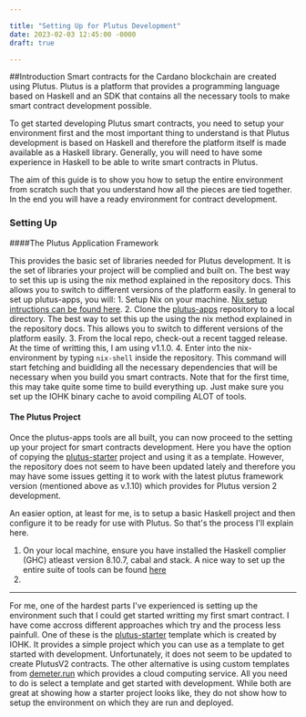 ```yaml
---

title: "Setting Up for Plutus Development"
date: 2023-02-03 12:45:00 -0000
draft: true

---
```


##Introduction
Smart contracts for the Cardano blockchain are created using Plutus. Plutus is a platform that provides a programming language based on Haskell and an SDK that contains all the necessary tools to make smart contract development possible.

To get started developing Plutus smart contracts, you need to setup your environment first and the most important thing to understand is that Plutus development
is based on Haskell and therefore the platform itself is made available as a Haskell library. Generally, you will need to have some experience in Haskell to be able
to write smart contracts in Plutus.

The aim of this guide is to show you how to setup the entire environment from scratch such that you understand how all the pieces are tied together. In the end you will have a ready environment for contract development.


### Setting Up
####The Plutus Application Framework

This provides the basic set of libraries needed for Plutus development. It is the set of libraries your project will be complied and built on. The best way to set this up is using the nix method explained in the repository docs. This allows you to switch to different versions of the platform easily.
In general to set up plutus-apps, you will:
    1. Setup Nix on your machine. [Nix setup intructions can be found here](https://nixos.org/download.html).
    2. Clone the [plutus-apps](https://github.com/input-output-hk/plutus-apps) repository to a local directory.  The best way to set this up the using the nix method explained in the repository docs. This allows you to switch to different versions of the platform easily.
    3. From the local repo, check-out a recent tagged release. At the time of writting this, I am using v1.1.0.
    4. Enter into the nix-environment by typing `nix-shell` inside the repository. This command will start fetching and buidlding all the necessary dependencies that
    will be necessary when you build you smart contracts. Note that for the first time, this may take quite some time to build everything up. Just make sure you set up the IOHK binary cache to avoid compiling ALOT of tools. 

#### The Plutus Project
Once the plutus-apps tools are all built, you can now proceed to the setting up your project for smart contracts development. Here you have the option of copying the  [plutus-starter](https://github.com/input-output-hk/plutus-starter) project and using it as a template. However, the repository does not seem to have been updated lately and therefore you may have some issues getting it to work with the latest plutus framework version (mentioned above as v.1.10) which provides for Plutus version 2 development.

An easier option, at least for me, is to setup a basic Haskell project and then configure it to be ready for use with Plutus. So that's the process I'll explain here.
1. On your local machine, ensure you have installed the Haskell complier (GHC) atleast version 8.10.7, cabal and stack. A nice way to set up the entire suite of tools can be found [here](https://www.haskell.org/ghcup/install/)
2. 











---

For me, one of the hardest parts I've experienced is setting up the environment such that I could get started writting my first smart contract. I have come 
accross different approaches which try and the process less painfull. One of these is the [plutus-starter](https://github.com/input-output-hk/plutus-starter) template which is created by IOHK. It provides a simple project which you can use as a template to get started with development. Unfortunately, it does not seem to be updated to create PlutusV2 contracts. The other alternative is using custom templates from [demeter.run](https://demeter.run) which provides a cloud computing service. All you need to do is select a template and get started with development. While both are great at showing how a starter project looks like, they do not show how to setup the environment on which they are run and deployed.
